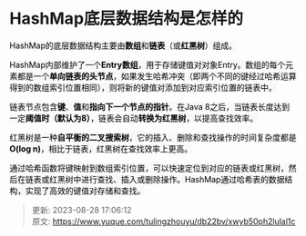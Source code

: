 # HashMap底层数据结构是怎样的

<font style="color:rgb(0, 0, 0);background-color:rgb(248, 248, 248);">HashMap的底层数据结构主要由</font>**<font style="color:rgb(0, 0, 0);background-color:rgb(248, 248, 248);">数组</font>**<font style="color:rgb(0, 0, 0);background-color:rgb(248, 248, 248);">和</font>**<font style="color:rgb(0, 0, 0);background-color:rgb(248, 248, 248);">链表</font>**<font style="color:rgb(0, 0, 0);background-color:rgb(248, 248, 248);">（或</font>**<font style="color:rgb(0, 0, 0);background-color:rgb(248, 248, 248);">红黑树</font>**<font style="color:rgb(0, 0, 0);background-color:rgb(248, 248, 248);">）组成。</font>

<font style="color:rgb(0, 0, 0);background-color:rgb(248, 248, 248);">HashMap内部维护了一个</font>**<font style="color:rgb(0, 0, 0);background-color:rgb(248, 248, 248);">Entry数组</font>**<font style="color:rgb(0, 0, 0);background-color:rgb(248, 248, 248);">，用于存储键值对对象Entry。数组的每个元素都是一个</font>**<font style="color:rgb(0, 0, 0);background-color:rgb(248, 248, 248);">单向链表的头节点</font>**<font style="color:rgb(0, 0, 0);background-color:rgb(248, 248, 248);">，如果发生哈希冲突（即两个不同的键经过哈希运算得到的数组索引位置相同），则将新的键值对添加到对应索引位置的链表中。</font>

<font style="color:rgb(0, 0, 0);background-color:rgb(248, 248, 248);">链表节点包含</font>**<font style="color:rgb(0, 0, 0);background-color:rgb(248, 248, 248);">键</font>**<font style="color:rgb(0, 0, 0);background-color:rgb(248, 248, 248);">、</font>**<font style="color:rgb(0, 0, 0);background-color:rgb(248, 248, 248);">值</font>**<font style="color:rgb(0, 0, 0);background-color:rgb(248, 248, 248);">和</font>**<font style="color:rgb(0, 0, 0);background-color:rgb(248, 248, 248);">指向下一个节点的指针</font>**<font style="color:rgb(0, 0, 0);background-color:rgb(248, 248, 248);">。在Java 8之后，当链表长度达到一定</font>**<font style="color:rgb(0, 0, 0);background-color:rgb(248, 248, 248);">阈值时（默认为8）</font>**<font style="color:rgb(0, 0, 0);background-color:rgb(248, 248, 248);">，链表会自动</font>**<font style="color:rgb(0, 0, 0);background-color:rgb(248, 248, 248);">转换为红黑树</font>**<font style="color:rgb(0, 0, 0);background-color:rgb(248, 248, 248);">，以提高查找效率。</font>

<font style="color:rgb(0, 0, 0);background-color:rgb(248, 248, 248);">红黑树是一种</font>**<font style="color:rgb(0, 0, 0);background-color:rgb(248, 248, 248);">自平衡的二叉搜索树</font>**<font style="color:rgb(0, 0, 0);background-color:rgb(248, 248, 248);">，它的插入、删除和查找操作的时间复杂度都是</font>**<font style="color:rgb(0, 0, 0);background-color:rgb(248, 248, 248);">O(log n)</font>**<font style="color:rgb(0, 0, 0);background-color:rgb(248, 248, 248);">，相比于链表，红黑树在查找效率上更高。</font>

<font style="color:rgb(0, 0, 0);background-color:rgb(248, 248, 248);">通过哈希函数将键映射到数组索引位置，可以快速定位到对应的链表或红黑树，然后在链表或红黑树中进行查找、插入或删除操作。HashMap通过哈希表的数据结构，实现了高效的键值对存储和查找。</font>



> 更新: 2023-08-28 17:06:12  
> 原文: <https://www.yuque.com/tulingzhouyu/db22bv/xwyb50ph2lulal1c>